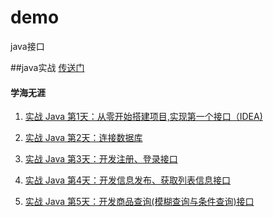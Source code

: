 # demo
java接口

##java实战  [传送门](https://blog.csdn.net/weixin_44135121/category_9285585.html)
#### 学海无涯
1. [实战 Java 第1天：从零开始搭建项目,实现第一个接口（IDEA)](https://blog.csdn.net/weixin_44135121/article/details/92801713)

2. [实战 Java 第2天：连接数据库](https://blog.csdn.net/weixin_44135121/article/details/93959042)

3. [实战 Java 第3天：开发注册、登录接口](https://blog.csdn.net/weixin_44135121/article/details/94716711)

4. [实战 Java 第4天：开发信息发布、获取列表信息接口](https://blog.csdn.net/weixin_44135121/article/details/95296797)

5. [实战 Java 第5天：开发商品查询(模糊查询与条件查询)接口](https://blog.csdn.net/weixin_44135121/article/details/95529369)

